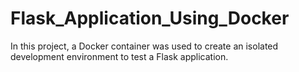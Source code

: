 # Flask_Application_Using_Docker
In this project, a Docker container was used to create an isolated development environment to test a Flask application.
